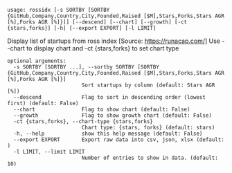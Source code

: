 `usage: rossidx [-s SORTBY [SORTBY {GitHub,Company,Country,City,Founded,Raised [$M],Stars,Forks,Stars AGR [%],Forks AGR [%]}]] [--descend] [--chart] [--growth] [-ct {stars,forks}] [-h] [--export EXPORT] [-l LIMIT]`

Display list of startups from ross index [Source: https://runacap.com/]
Use --chart to display chart and -ct {stars,forks} to set chart type

```
optional arguments:
  -s SORTBY [SORTBY ...], --sortby SORTBY [SORTBY {GitHub,Company,Country,City,Founded,Raised [$M],Stars,Forks,Stars AGR [%],Forks AGR [%]}]
                        Sort startups by column (default: Stars AGR [%])
  --descend             Flag to sort in descending order (lowest first) (default: False)
  --chart               Flag to show chart (default: False)
  --growth              Flag to show growth chart (default: False)
  -ct {stars,forks}, --chart-type {stars,forks}
                        Chart type: {stars, forks} (default: stars)
  -h, --help            show this help message (default: False)
  --export EXPORT       Export raw data into csv, json, xlsx (default: )
  -l LIMIT, --limit LIMIT
                        Number of entries to show in data. (default: 10)
```
